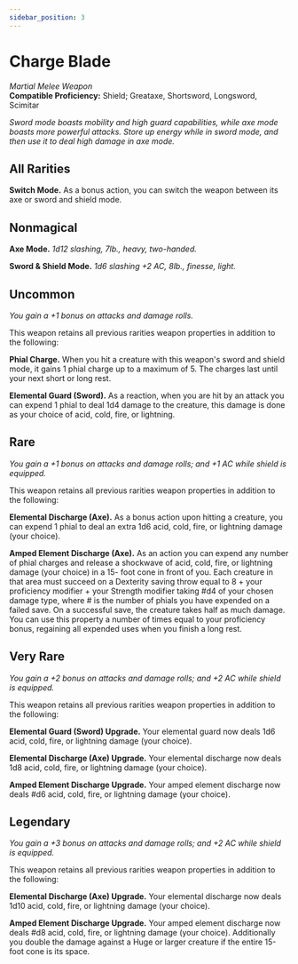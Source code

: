 ```yaml
---
sidebar_position: 3
---
```


# Charge Blade

*Martial Melee Weapon*  
**Compatible Proficiency:** Shield; Greataxe, Shortsword, Longsword, Scimitar

*Sword mode boasts mobility and high guard capabilities, while axe mode boasts more powerful attacks. Store up energy while in sword mode, and then use it to deal high damage in axe mode.*

## All Rarities

**Switch Mode.** As a bonus action, you can switch the weapon between its axe or sword and shield mode.

## Nonmagical

**Axe Mode.** *1d12 slashing, 7lb., heavy, two-handed.*

**Sword & Shield Mode.** *1d6 slashing +2 AC, 8lb., finesse, light.*

## Uncommon

*You gain a +1 bonus on attacks and damage rolls.*

This weapon retains all previous rarities weapon properties in addition to the following:

**Phial Charge.** When you hit a creature with this weapon's sword and shield mode, it gains 1 phial charge up to a maximum of 5. The charges last until your next short or long rest.

**Elemental Guard (Sword).** As a reaction, when you are hit by an attack you can expend 1 phial to deal 1d4 damage to the creature, this damage is done as your choice of acid, cold, fire, or lightning.

## Rare

*You gain a +1 bonus on attacks and damage rolls; and +1 AC while shield is equipped.*

This weapon retains all previous rarities weapon properties in addition to the following:

**Elemental Discharge (Axe).** As a bonus action upon hitting a creature, you can expend 1 phial to deal an extra 1d6 acid, cold, fire, or lightning damage (your choice).

**Amped Element Discharge (Axe).** As an action you can expend any number of phial charges and release a shockwave of acid, cold, fire, or lightning damage (your choice) in a 15- foot cone in front of you. Each creature in that area must succeed on a Dexterity saving throw equal to 8 + your proficiency modifier + your Strength modifier taking #d4 of your chosen damage type, where # is the number of phials you have expended on a failed save. On a successful save, the creature takes half as much damage. You can use this property a number of times equal to your proficiency bonus, regaining all expended uses when you finish a long rest.

## Very Rare

*You gain a +2 bonus on attacks and damage rolls; and +2 AC while shield is equipped.*

This weapon retains all previous rarities weapon properties in addition to the following:

**Elemental Guard (Sword) Upgrade.** Your elemental guard now deals 1d6 acid, cold, fire, or lightning damage (your choice).

**Elemental Discharge (Axe) Upgrade.** Your elemental discharge now deals 1d8 acid, cold, fire, or lightning damage (your choice).

**Amped Element Discharge Upgrade.** Your amped element discharge now deals #d6 acid, cold, fire, or lightning damage (your choice).

## Legendary

*You gain a +3 bonus on attacks and damage rolls; and +2 AC while shield is equipped.*

This weapon retains all previous rarities weapon properties in addition to the following:

**Elemental Discharge (Axe) Upgrade.** Your elemental discharge now deals 1d10 acid, cold, fire, or lightning damage (your choice).

**Amped Element Discharge Upgrade.** Your amped element discharge now deals #d8 acid, cold, fire, or lightning damage (your choice). Additionally you double the damage against a Huge or larger creature if the entire 15-foot cone is its space.